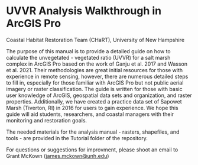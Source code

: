 # UVVR Analysis Walkthrough in ArcGIS Pro

Coastal Habitat Restoration Team (CHaRT), University of New Hampshire

The purpose of this manual is to provide a detailed guide on how to calculate the unvegetated - vegetated ratio (UVVR) for a salt marsh complex in ArcGIS Pro based on the work of Ganju et al. 2017 and Wasson et al. 2021. Their methodologies are great initial resources for those with experience in remote sensing, however, there are numerous detailed steps to fill in, especially for those familiar with ArcGIS Pro but not public aerial imagery or raster classification. The guide is written for those with basic user knowledge of ArcGIS, geospatial data sets and organization, and raster properties. Additionally, we have created a practice data set of Sapowet Marsh (Tiverton, RI) in 2016 for users to gain experience. We hope this guide will aid students, researchers, and coastal managers with their monitoring and restoration goals. 


The needed materials for the analysis manual - rasters, shapefiles, and tools - are provided in the Tutorial folder of the repository.

For questions or suggestions for improvment, please shoot an email to Grant McKown (james.mckown@unh.edu) 
